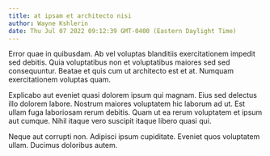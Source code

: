 ```yaml
---
title: at ipsam et architecto nisi
author: Wayne Kshlerin
date: Thu Jul 07 2022 09:12:39 GMT-0400 (Eastern Daylight Time)
---
```

Error quae in quibusdam. Ab vel voluptas blanditiis exercitationem impedit sed debitis. Quia voluptatibus non et voluptatibus maiores sed sed consequuntur. Beatae et quis cum ut architecto est et at. Numquam exercitationem voluptas quam.

 Explicabo aut eveniet quasi dolorem ipsum qui magnam. Eius sed delectus illo dolorem labore. Nostrum maiores voluptatem hic laborum ad ut. Est ullam fuga laboriosam rerum debitis. Quam ut ea rerum voluptatem et ipsum aut cumque. Nihil itaque vero suscipit itaque libero quasi qui.

 Neque aut corrupti non. Adipisci ipsum cupiditate. Eveniet quos voluptatem ullam. Ducimus doloribus autem.